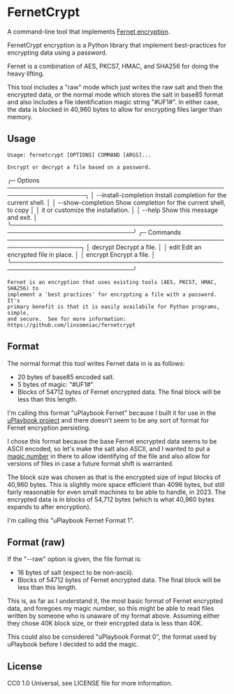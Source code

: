 # FernetCrypt

A command-line tool that implements [Fernet encryption](https://cryptography.io/en/latest/fernet/).

FernetCrypt encryption is a Python library that implement best-practices for encrypting
data using a password.

Fernet is a combination of AES, PKCS7, HMAC, and SHA256 for doing the heavy lifting.

This tool includes a "raw" mode which just writes the raw salt and then the
encrypted data, or the normal mode which stores the salt in base85 format and also
includes a file identification magic string "#UF1#".  In either case, the data is
blocked in 40,960 bytes to allow for encrypting files larger than memory.

## Usage

    Usage: fernetcrypt [OPTIONS] COMMAND [ARGS]...                                 

    Encrypt or decrypt a file based on a password.                                 

   ╭─ Options ────────────────────────────────────────────────────────────────────╮
   │ --install-completion          Install completion for the current shell.      │
   │ --show-completion             Show completion for the current shell, to copy │
   │                               it or customize the installation.              │
   │ --help                        Show this message and exit.                    │
   ╰──────────────────────────────────────────────────────────────────────────────╯
   ╭─ Commands ───────────────────────────────────────────────────────────────────╮
   │ decrypt         Decrypt a file.                                              │
   │ edit            Edit an encrypted file in place.                             │
   │ encrypt         Encrypt a file.                                              │
   ╰──────────────────────────────────────────────────────────────────────────────╯

    Fernet is an encryption that uses existing tools (AES, PKCS7, HMAC, SHA256) to 
    implement a 'best practices' for encrypting a file with a password.  It's      
    primary benefit is that it is easily availabile for Python programs, simple,   
    and secure.  See for more information:                                         
    https://github.com/linsomniac/fernetcrypt                                      

## Format

The normal format this tool writes Fernet data in is as follows:

- 20 bytes of base85 encoded salt.
- 5 bytes of magic: "#UF1#"
- Blocks of 54712 bytes of Fernet encrypted data.  The final block will be less
  than this length.

I'm calling this format "uPlaybook Fernet" because I built it for use in the
[uPlaybook project](https://github.com/linsomniac/uplaybook) and there doesn't seem
to be any sort of format for Fernet encryption persisting.

I chose this format because the base Fernet encrypted data seems to be ASCII
encoded, so let's make the salt also ASCII, and I wanted to put a [magic
number](https://en.wikipedia.org/wiki/Magic_number_(programming)#In_files) in there
to allow identifying of the file and also allow for versions of files in case a
future format shift is warranted.

The block size was chosen as that is the encrypted size of input blocks of 40,960
bytes.  This is slightly more space efficient than 4096 bytes, but still fairly
reasonable for even small machines to be able to handle, in 2023.  The encrypted data
is in blocks of 54,712 bytes (which is what 40,960 bytes expands to after
encryption).

I'm calling this "uPlaybook Fernet Format 1".

## Format (raw)

If the "--raw" option is given, the file format is:

- 16 bytes of salt (expect to be non-ascii).
- Blocks of 54712 bytes of Fernet encrypted data.  The final block will be less than this length.

This is, as far as I understand it, the most basic format of Fernet encrypted data,
and foregoes my magic number, so this might be able to read files written by someone
who is unaware of my format above.  Assuming either they chose 40K block size, or
their encrypted data is less than 40K.

This could also be considered "uPlaybook Format 0", the format used by uPlaybook
before I decided to add the magic.

## License

CC0 1.0 Universal, see LICENSE file for more information.

<!-- vim: ts=4 sw=4 ai et tw=85
-->
